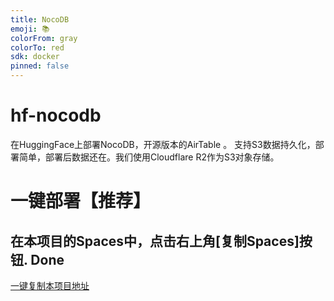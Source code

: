 ```yaml
---
title: NocoDB
emoji: 📚
colorFrom: gray
colorTo: red
sdk: docker
pinned: false
---
```


# hf-nocodb
在HuggingFace上部署NocoDB，开源版本的AirTable 。
支持S3数据持久化，部署简单，部署后数据还在。我们使用Cloudflare R2作为S3对象存储。

# 一键部署【推荐】
## 在本项目的Spaces中，点击右上角[复制Spaces]按钮. Done
[一键复制本项目地址](https://huggingface.co/spaces/fuliai/nocodb)



